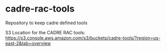 # cadre-rac-tools
Repository to keep cadre defined tools

S3 Location for the CADRE RAC tools: https://s3.console.aws.amazon.com/s3/buckets/cadre-tools/?region=us-east-2&tab=overview
